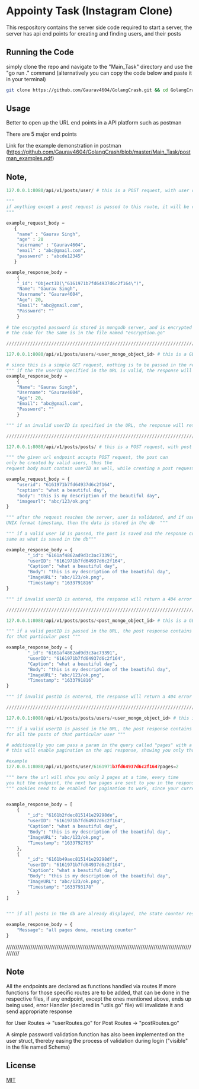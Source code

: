 # Appointy Task (Instagram Clone)

This respository contains the server side code required to start a server, the server has api end points for creating and finding users, and their posts

## Running the Code

simply clone the repo and navigate to the "Main_Task" directory and use the "go run ." command
(alternatively you can copy the code below and paste it in your terminal)
```bash
git clone https://github.com/Gaurav4604/GolangCrash.git && cd GolangCrash/Main_Task && go run .
```

## Usage

Better to open up the URL end points in a API platform such as postman

There are 5 major end points

Link for the example demonstration in postman
(https://github.com/Gaurav4604/GolangCrash/blob/master/Main_Task/postman_examples.pdf)

## Note, 


```python
127.0.0.1:8080/api/v1/posts/user/ # this is a POST request, with user data in the request body

"""
if anything except a post request is passed to this route, it will be considered a bad request (response status code 400)
"""

example_request_body = 
   {
	"name" : "Gaurav Singh",
    "age" : 20
	"username" : "Gaurav4604",
	"email" : "abc@gmail.com",
	"password" : "abcde12345"
   }

example_response_body = 
    {
    "_id": "ObjectID(\"6161971b7fd64937d6c2f164\")",
	"Name": "Gaurav Singh",
	"Username": "Gaurav4604",
	"Age": 20,
	"Email": "abc@gmail.com",
	"Password": ""
    }
  
# the encrypted password is stored in mongodb server, and is encrypted using the MD5 algorithm
# the code for the same is in the file named "encryption.go"

//////////////////////////////////////////////////////////////////////////////////////////////////////////

127.0.0.1:8080/api/v1/posts/users/<user_mongo_object_id> # this is a GET request

# since this is a simple GET request, nothing is to be passed in the request body
""" if the the userID specified in the URL is valid, the response will return a user object with user details"""
example_response_body = 
    {
	"Name": "Gaurav Singh",
	"Username": "Gaurav4604",
	"Age": 20,
	"Email": "abc@gmail.com",
	"Password": ""
    }

""" if an invalid userID is specified in the URL, the response will return an error message and a status code of 404 """

//////////////////////////////////////////////////////////////////////////////////////////////////////////

127.0.0.1:8080/api/v1/posts/posts/ # this is a POST request, with post data in the request body

""" the given url endpoint accepts POST request, the post can 
only be created by valid users, thus the 
request body must contain userID as well, while creating a post request """

example_request_body = {
	"userid": "6161971b7fd64937d6c2f164",
	"caption": "what a beautiful day",
	"body": "this is my description of the beautiful day",
	"imageurl": "abc/123/ok.png"
}

""" after the request reaches the server, user is validated, and if user is valid, the post body object is assigned a
UNIX format timestamp, then the data is stored in the db  """

""" if a valid user id is passed, the post is saved and the response contains the data 
same as what is saved in the db"""

example_response_body = {
		"_id": "6161af4862ad9d3c3ac73391",
		"userID": "6161971b7fd64937d6c2f164",
		"Caption": "what a beautiful day",
		"Body": "this is my description of the beautiful day",
		"ImageURL": "abc/123/ok.png",
		"Timestamp": "1633791816"
}

""" if invalid userID is entered, the response will return a 404 error with a error message """

//////////////////////////////////////////////////////////////////////////////////////////////////////////

127.0.0.1:8080/api/v1/posts/posts/<post_mongo_object_id> # this is a GET request

""" if a valid postID is passed in the URL, the post response contains the data 
for that particular post """

example_response_body = {
		"_id": "6161af4862ad9d3c3ac73391",
		"userID": "6161971b7fd64937d6c2f164",
		"Caption": "what a beautiful day",
		"Body": "this is my description of the beautiful day",
		"ImageURL": "abc/123/ok.png",
		"Timestamp": "1633791816"
}

""" if invalid postID is entered, the response will return a 404 error with a error message """

//////////////////////////////////////////////////////////////////////////////////////////////////////////

127.0.0.1:8080/api/v1/posts/posts/users/<user_mongo_object_id> # this is a GET request

""" if a valid userID is passed in the URL, the post response contains the data 
for all the posts of that particular user """

# additionally you can pass a param in the query called "pages" with a value greater than 1
# this will enable pagination on the api response, showing you only those many posts as specified by the parameter

#example
127.0.0.1:8080/api/v1/posts/user/6161971b7fd64937d6c2f164?pages=2

""" here the url will show you only 2 pages at a time, every time 
you hit the endpoint, the next two pages are sent to you in the response """
""" cookies need to be enabled for pagination to work, since your current page state is stored in cookies """


example_response_body = [
	{
		"_id": "6161b2fdec815141e29298de",
		"userID": "6161971b7fd64937d6c2f164",
		"Caption": "what a beautiful day",
		"Body": "this is my description of the beautiful day",
		"ImageURL": "abc/123/ok.png",
		"Timestamp": "1633792765"
	},
	{
		"_id": "6161b49aec815141e29298df",
		"userID": "6161971b7fd64937d6c2f164",
		"Caption": "what a beautiful day",
		"Body": "this is my description of the beautiful day",
		"ImageURL": "abc/123/ok.png",
		"Timestamp": "1633793178"
	}
]


""" if all posts in the db are already displayed, the state counter resets and response sends a message to tell the same """

example_response_body = {
	"Message": "all pages done, reseting counter"
}

```

//////////////////////////////////////////////////////////////////////////////////////////////////////////

## Note
All the endpoints are declared as functions handled via routes
If more functions for those specific routes are to be added,
that can be done in the respective files, if any endpoint, 
except the ones mentioned above, ends up being used,
error Handler (declared in "utils.go" file) will invalidate
it and send appropriate response

for User Routes -> "userRoutes.go"
for Post Routes -> "postRoutes.go"

A simple password validation function has also been implemented
on the user struct, thereby easing the process of validation during
login ("visible" in the file named Schema)


## License
[MIT](https://choosealicense.com/licenses/mit/)